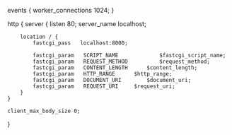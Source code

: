 events {
	worker_connections 1024;
}

http {
	server {
		listen 80;
		server_name localhost;

		location / {
			fastcgi_pass   localhost:8000;

			fastcgi_param   SCRIPT_NAME             $fastcgi_script_name;
			fastcgi_param   REQUEST_METHOD          $request_method;
			fastcgi_param	CONTENT_LENGTH		$content_length;
			fastcgi_param	HTTP_RANGE		$http_range;
			fastcgi_param	DOCUMENT_URI		$document_uri;
			fastcgi_param	REQUEST_URI		$request_uri;
		}
	}

	client_max_body_size 0;
}
